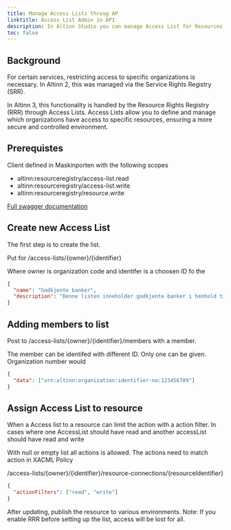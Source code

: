 ```yaml
---
title: Manage Access Lists throug AP
linktitle: Access List Admin in API
description: In Altinn Studio you can manage Access List for Resources in Altinn Resource Registry.
toc: false
---
```


## Background

For certain services, restricting access to specific organizations is necessary. In Altinn 2, this was managed via the Service Rights Registry (SRR).

In Altinn 3, this functionality is handled by the Resource Rights Registry (RRR) through Access Lists. Access Lists allow you to define and manage which organizations have access to specific resources, ensuring a more secure and controlled environment.

## Prerequistes

Client defined in Maskinporten with the following scopes

- altinn:resourceregistry/access-list.read
- altinn:resourceregistry/access-list.write
- altinn:resourceregistry/resource.write

[Full swagger documentation](https://docs.altinn.studio/api/resourceregistry/spec/#/)

## Create new Access List

The first step is to create the list.

Put for /access-lists/{owner}/{identifier}

Where owner is organization code and identifer is a choosen ID fo the

```json
{
  "name": "Godkjente banker",
  "description": "Denne listen inneholder godkjente banker i henhold til regel 123"
}
```

## Adding members to list

Post to /access-lists/{owner}/{identifier}/members with a member.

The member can be identifed with different ID. Only one can be given. Organization number would

```json
{
  "data": ["urn:altinn:organization:identifier-no:123456789"]
}
```

## Assign Access List to resource

When a Access list to a resource can limit the action with a action filter. In cases where one AccessList should have read and another accessList should have read and write

With null or empty list all actions is allowed. The actions need to match action in XACML Policy

/access-lists/{owner}/{identifier}/resource-connections/{resourceIdentifier}

```json
{
  "actionFilters": ["read", "write"]
}
```

After updating, publish the resource to various environments. Note: If you enable RRR before setting up the list, access will be lost for all.

